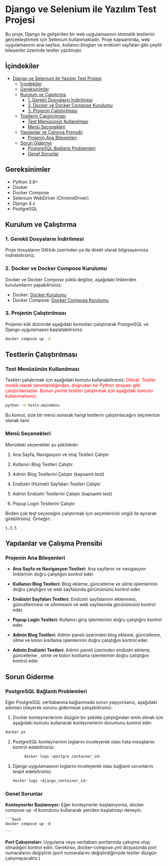 # Django ve Selenium ile Yazılım Test Projesi

Bu proje, Django ile geliştirilen bir web uygulamasının otomatik testlerini gerçekleştirmek için Selenium kullanmaktadır. Proje kapsamında, web uygulamasının ana sayfası, kullanıcı blogları ve endüstri sayfaları gibi çeşitli bileşenler üzerinde testler yazılmıştır.

## İçindekiler

- [Django ve Selenium ile Yazılım Test Projesi](#django-ve-selenium-ile-yazılım-test-projesi)
  - [İçindekiler](#i̇çindekiler)
  - [Gereksinimler](#gereksinimler)
  - [Kurulum ve Çalıştırma](#kurulum-ve-çalıştırma)
    - [1. Gerekli Dosyaların İndirilmesi](#1-gerekli-dosyaların-i̇ndirilmesi)
    - [2. Docker ve Docker Compose Kurulumu](#2-docker-ve-docker-compose-kurulumu)
    - [3. Projenin Çalıştırılması](#3-projenin-çalıştırılması)
  - [Testlerin Çalıştırılması](#testlerin-çalıştırılması)
    - [Test Menüsünün Kullanılması](#test-menüsünün-kullanılması)
    - [Menü Seçenekleri](#menü-seçenekleri)
  - [Yapılanlar ve Çalışma Prensibi](#yapılanlar-ve-çalışma-prensibi)
    - [Projenin Ana Bileşenleri](#projenin-ana-bileşenleri)
  - [Sorun Giderme](#sorun-giderme)
    - [PostgreSQL Bağlantı Problemleri](#postgresql-bağlantı-problemleri)
    - [Genel Sorunlar](#genel-sorunlar)

## Gereksinimler

- Python 3.8+
- Docker
- Docker Compose
- Selenium WebDriver (ChromeDriver)
- Django 4.x
- PostgreSQL

## Kurulum ve Çalıştırma

### 1. Gerekli Dosyaların İndirilmesi

Proje dosyalarını GitHub üzerinden ya da direkt olarak bilgisayarınıza indirebilirsiniz.

### 2. Docker ve Docker Compose Kurulumu

Docker ve Docker Compose yüklü değilse, aşağıdaki linklerden kurulumlarını yapabilirsiniz:

- Docker: [Docker Kurulumu](https://docs.docker.com/get-docker/)
- Docker Compose: [Docker Compose Kurulumu](https://docs.docker.com/compose/install/)

### 3. Projenin Çalıştırılması

Projenin kök dizininde aşağıdaki komutları çalıştırarak PostgreSQL ve Django uygulamasını başlatabilirsiniz:

```bash
docker compose up -d 

```

Testlerin Çalıştırılması
------------------------

### Test Menüsünün Kullanılması

Testleri çalıştırmak için aşağıdaki komutu kullanabilirsiniz:
<span style="color: red;">Dikkat: Testler modül olarak tanımlandığından, doğrudan bir Python dosyası gibi çalıştırılamazlar. Bunun yerine testleri çalıştırmak için aşağıdaki komutu kullanmalısınız:</span>

```bash
python -m tests.mainmenu 

```


Bu komut, size bir menü sunarak hangi testlerin çalıştırılacağını seçmenize olanak tanır. 

### Menü Seçenekleri

Menüdeki seçenekler şu şekildedir:

1.  Ana Sayfa, Navigasyon ve imaj Testleri Çalıştır
    
2.  Kullanıcı Blog Testleri Çalıştır

3.  Admin Blog Testlerini Çalıştır (kapsamlı test)
    
4.  Endüstri (Hizmet) Sayfaları Testleri Çalıştır
    
5.  Admin Endüstri Testlerini Çalıştır (kapsamlı test)
    
6.  Popup Login Testlerini Çalıştır
    

Birden çok test seçeneğini çalıştırmak için seçimlerinizi virgül ile ayırarak girebilirsiniz. Örneğin:

```plain
1,3,5 
```


Yapılanlar ve Çalışma Prensibi
------------------------------

### Projenin Ana Bileşenleri

*   **Ana Sayfa ve Navigasyon Testleri:** Ana sayfanın ve navigasyon linklerinin doğru çalıştığını kontrol eder.
    
*   **Kullanıcı Blog Testleri:** Blog ekleme, güncelleme ve silme işlemlerinin doğru çalıştığını ve web sayfasında görünümünü kontrol eder.
    
*   **Endüstri Sayfaları Testleri:** Endüstri sayfalarının eklenmesi, güncellenmesi ve silinmesini ve web sayfasında görünümünü kontrol eder.
    
*   **Popup Login Testleri:** Kullanıcı giriş işlemlerinin doğru çalıştığını kontrol eder.
    
*   **Admin Blog Testleri:** Admin paneli üzerinden blog ekleme, güncelleme, silme ve kolon kısıtlama işlemlerinin doğru çalıştığını kontrol eder.
    
*   **Admin Endüstri Testleri:** Admin paneli üzerinden endüstri ekleme, güncelleme , silme  ve kolon kısıtlama işlemlerinin doğru çalıştığını kontrol eder.
  

## Sorun Giderme


### PostgreSQL Bağlantı Problemleri

Eğer PostgreSQL veritabanına bağlanmada sorun yaşıyorsanız, aşağıdaki adımları izleyerek sorunu gidermeye çalışabilirsiniz:

1.  Docker konteynerlerinin düzgün bir şekilde çalıştığından emin olmak için aşağıdaki komutu kullanarak konteynerlerin durumunu kontrol edin
    
```bash
docker ps
```
2. PostgreSQL konteynerinin loglarını inceleyerek olası hata mesajlarını kontrol edebilirsiniz:
   
   ```bash 
        docker logs <postgre_container_id>
   ```

3. Django uygulamasının loglarını inceleyerek olası bağlantı sorunlarını tespit edebilirsiniz:

    ```bash
    docker logs <django_container_id>

    ```


    

### Genel Sorunlar

  **Konteynerler Başlamıyor:** Eğer konteynerler başlamıyorsa, docker compose up -d komutunu kullanarak yeniden başlatmayı deneyin.
   

    ```bash
    docker compose up -d 

    ```

  
    
  **Port Çakışmaları:** Uygulama veya veritabanı portlarında çakışma olup olmadığını kontrol edin. Gerekirse, docker-compose.yml dosyasında port numaralarını değiştirin.(port numaralarını değiştirdiğinizde testler düzgün çalışmayacaktır.)

